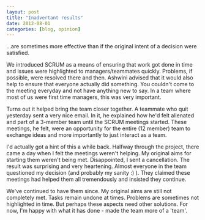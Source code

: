 ```yaml
---
layout: post
title: "Inadvertant results"
date: 2012-08-01
categories: [blog, opinion]
---
```

...are sometimes more effective than if the original intent of a decision were satisfied. 

We introduced SCRUM as a means of ensuring that work got done in time and issues were highlighted to managers/teammates quickly. Problems, if possible, were resolved there and then. Ashwini advised that it would also help to ensure that everyone actually did something. You couldn't come to the meeting everyday and not have anything new to say. In a team where most of us were first time managers, this was very important. 

Turns out it helped bring the team closer together. A teammate who quit yesterday sent a very nice email. In it, he explained how he'd felt alienated and part of a 3-member team until the SCRUM meetings started. These meetings, he felt, were an opportunity for the entire (12 member) team to exchange ideas and more importantly to just interact as a team. 

I'd actually got a hint of this a while back. Halfway through the project, there came a day when I felt the meetings weren't helping. My original aims for starting them weren't being met. Disappointed, I sent a cancellation. The result was surprising and very heartening. Almost everyone in the team questioned my decision (and probably my sanity :) ). They claimed these meetings had helped them all tremendously and insisted they continue.

We've continued to have them since. My original aims are still not completely met. Tasks remain undone at times. Problems are sometimes not highlighted in time. But perhaps these aspects need other solutions. For now, I'm happy with what it has done - made the team more of a 'team'.
